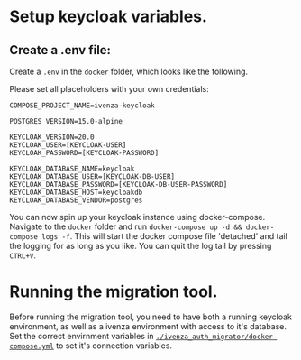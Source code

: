 # Setup keycloak variables.

## Create a .env file:
Create a `.env` in the `docker` folder, which looks like the following.

Please set all placeholders with your own credentials:
```env
COMPOSE_PROJECT_NAME=ivenza-keycloak
 
POSTGRES_VERSION=15.0-alpine
 
KEYCLOAK_VERSION=20.0
KEYCLOAK_USER=[KEYCLOAK-USER]
KEYCLOAK_PASSWORD=[KEYCLOAK-PASSWORD]
 
KEYCLOAK_DATABASE_NAME=keycloak
KEYCLOAK_DATABASE_USER=[KEYCLOAK-DB-USER]
KEYCLOAK_DATABASE_PASSWORD=[KEYCLOAK-DB-USER-PASSWORD]
KEYCLOAK_DATABASE_HOST=keycloakdb
KEYCLOAK_DATABASE_VENDOR=postgres
```

You can now spin up your keycloak instance using docker-compose. Navigate to the `docker` folder and run `docker-compose up -d && docker-compose logs -f`. This will start the docker compose file 'detached' and tail the logging for as long as you like. You can quit the log tail by pressing `CTRL+V`.


# Running the migration tool.
Before running the migration tool, you need to have both a running keycloak environment, as well as a ivenza environment with access to it's database.
Set the correct envirnment variables in [`./ivenza_auth_migrator/docker-compose.yml`](./ivenza_auth_migrator/docker-compose.yml) to set it's connection variables.

